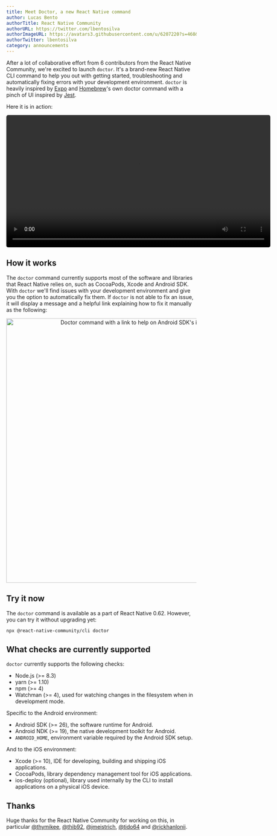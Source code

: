 ```yaml
---
title: Meet Doctor, a new React Native command
author: Lucas Bento
authorTitle: React Native Community
authorURL: https://twitter.com/lbentosilva
authorImageURL: https://avatars3.githubusercontent.com/u/6207220?s=460&v=4
authorTwitter: lbentosilva
category: announcements
---
```


After a lot of collaborative effort from 6 contributors from the React Native Community, we're excited to launch `doctor`. It's a brand-new React Native CLI command to help you out with getting started, troubleshooting and automatically fixing errors with your development environment. `doctor` is heavily inspired by [Expo](https://expo.io/) and [Homebrew](https://brew.sh/)'s own doctor command with a pinch of UI inspired by [Jest](https://jestjs.io/).

Here it is in action:

<p style="text-align: center;">
  <video width="700" controls="controls" autoplay style="border-radius: 5px;">
    <source type="video/mp4" src="/react-native/img/homepage/DoctorCommand.mp4"></source>
  </video>
</p>

## How it works

The `doctor` command currently supports most of the software and libraries that React Native relies on, such as CocoaPods, Xcode and Android SDK. With `doctor` we'll find issues with your development environment and give you the option to automatically fix them. If `doctor` is not able to fix an issue, it will display a message and a helpful link explaining how to fix it manually as the following:

<p style="text-align: center;">
  <img width="700" src="/react-native/img/DoctorManualInstallationMessage.png" alt="Doctor command with a link to help on Android SDK's installation" title="Doctor command with a link to help on Android SDK's installation" />
</p>

## Try it now

The `doctor` command is available as a part of React Native 0.62. However, you can try it without upgrading yet:

```sh
npx @react-native-community/cli doctor
```

## What checks are currently supported

`doctor` currently supports the following checks:

* Node.js (>= 8.3)
* yarn (>= 1.10)
* npm (>= 4)
* Watchman (>= 4), used for watching changes in the filesystem when in development mode.

Specific to the Android environment:

* Android SDK (>= 26), the software runtime for Android.
* Android NDK (>= 19), the native development toolkit for Android.
* `ANDROID_HOME`, environment variable required by the Android SDK setup.

And to the iOS environment:

* Xcode (>= 10), IDE for developing, building and shipping iOS applications.
* CocoaPods, library dependency management tool for iOS applications.
* ios-deploy (optional), library used internally by the CLI to install applications on a physical iOS device.

## Thanks

Huge thanks for the React Native Community for working on this, in particular [@thymikee](https://github.com/thymikee), [@thib92](https://github.com/thib92), [@jmeistrich](https://github.com/jmeistrich), [@tido64](https://github.com/tido64) and [@rickhanlonii](https://github.com/rickhanlonii).

